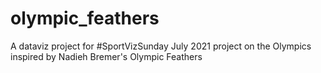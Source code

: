 # olympic_feathers
 A dataviz project for #SportVizSunday July 2021 project on the Olympics inspired by Nadieh Bremer's Olympic Feathers
